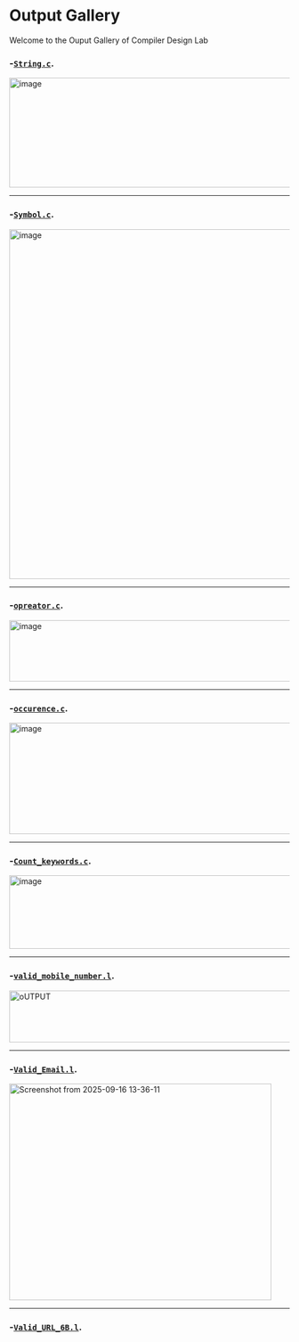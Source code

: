 # Output Gallery

Welcome to the Ouput Gallery of Compiler Design Lab

### -[`String.c`](String.c).

<img width="765" height="197" alt="image" src="https://github.com/user-attachments/assets/4d63bf6f-b0b1-4541-9815-837a82eec3d2" />

---
### -[`Symbol.c`](Symbol.c).

<img width="797" height="628" alt="image" src="https://github.com/user-attachments/assets/4f515266-abb7-457b-82a0-78a74b088bda" />

---
### -[`opreator.c`](opreator.c).

<img width="723" height="110" alt="image" src="https://github.com/user-attachments/assets/05740299-d4af-4ea4-8de6-ac05ad69ebb6" />

---
### -[`occurence.c`](occurence.c).

<img width="776" height="200" alt="image" src="https://github.com/user-attachments/assets/b87f9a15-ecb9-4520-ad71-0ab02f83d06a" />

---
### -[`Count_keywords.c`](Count_keywords.c).

<img width="826" height="132" alt="image" src="https://github.com/user-attachments/assets/ca79558d-f949-4cd6-bdfc-010e98083bcf" />

---
### -[`valid_mobile_number.l`](valid_mobile_number.l).

<img width="571" height="93" alt="oUTPUT" src="https://github.com/user-attachments/assets/f60d1170-105b-47e2-9352-4f0fc62e665b" />

---
### -[`Valid_Email.l`](Valid_Email.l).

<img width="471" height="389" alt="Screenshot from 2025-09-16 13-36-11" src="https://github.com/user-attachments/assets/c80fae2f-116a-4bb6-8a0f-061c0703a5db" />

---
### -[`Valid_URL_6B.l`](Valid_URL_6B.l).

